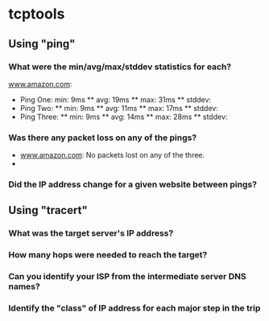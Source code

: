# tcptools
## Using "ping"
### What were the min/avg/max/stddev statistics for each?
www.amazon.com:
* Ping One: 
  min: 9ms 
** avg: 19ms 
** max: 31ms 
** stddev: 
* Ping Two:
** min: 9ms
** avg:  11ms
** max: 17ms
** stddev: 
* Ping Three:
** min: 9ms
** avg: 14ms
** max: 28ms
** stddev: 
### Was there any packet loss on any of the pings?
* www.amazon.com: No packets lost on any of the three.
* 
### Did the IP address change for a given website between pings?
## Using "tracert"
### What was the target server's IP address?
### How many hops were needed to reach the target?
### Can you identify your ISP from the intermediate server DNS names?
### Identify the "class" of IP address for each major step in the trip
